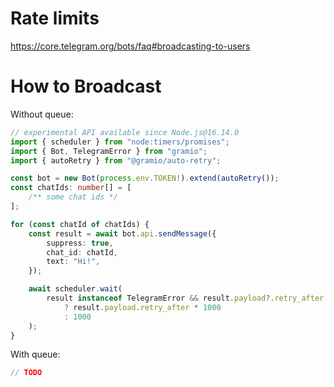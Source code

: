 # Rate limits

https://core.telegram.org/bots/faq#broadcasting-to-users

# How to Broadcast

Without queue:

```ts twoslash
// experimental API available since Node.js@16.14.0
import { scheduler } from "node:timers/promises";
import { Bot, TelegramError } from "gramio";
import { autoRetry } from "@gramio/auto-retry";

const bot = new Bot(process.env.TOKEN!).extend(autoRetry());
const chatIds: number[] = [
    /** some chat ids */
];

for (const chatId of chatIds) {
    const result = await bot.api.sendMessage({
        suppress: true,
        chat_id: chatId,
        text: "Hi!",
    });

    await scheduler.wait(
        result instanceof TelegramError && result.payload?.retry_after
            ? result.payload.retry_after * 1000
            : 1000
    );
}
```

With queue:

```ts
// TODO
```
